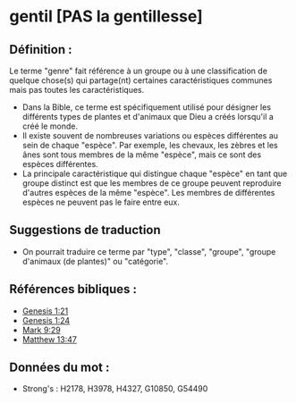 # gentil [PAS la gentillesse]

## Définition :

Le terme "genre" fait référence à un groupe ou à une classification de quelque chose(s) qui partage(nt) certaines caractéristiques communes mais pas toutes les caractéristiques.

* Dans la Bible, ce terme est spécifiquement utilisé pour désigner les différents types de plantes et d'animaux que Dieu a créés lorsqu'il a créé le monde.
* Il existe souvent de nombreuses variations ou espèces différentes au sein de chaque "espèce". Par exemple, les chevaux, les zèbres et les ânes sont tous membres de la même "espèce", mais ce sont des espèces différentes.
* La principale caractéristique qui distingue chaque "espèce" en tant que groupe distinct est que les membres de ce groupe peuvent reproduire d'autres espèces de la même "espèce". Les membres de différentes espèces ne peuvent pas le faire entre eux.

## Suggestions de traduction

* On pourrait traduire ce terme par "type", "classe", "groupe", "groupe d'animaux (de plantes)" ou "catégorie".

## Références bibliques :

* [Genesis 1:21](rc://en/tn/help/gen/01/21)
* [Genesis 1:24](rc://en/tn/help/gen/01/24)
* [Mark 9:29](rc://en/tn/help/mrk/09/29)
* [Matthew 13:47](rc://en/tn/help/mat/13/47)

## Données du mot :

* Strong's : H2178, H3978, H4327, G10850, G54490
